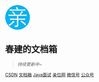 <img width="80px" style="border-radius: 50%" bor src="./imgs/qin_200x200.jpg">

# 春建的文档箱

> _持续更新中~_

<span id="busuanzi_container_site_pv" style='display:none'>
    👀 本站总访问量:<span id="busuanzi_value_site_pv"></span> 次
</span>
<span id="busuanzi_container_site_uv" style='display:none'>
    | 🚴 本站总访客数:<span id="busuanzi_value_site_uv"></span> 人
</span>

[️CSDN](https://yangchunjian.blog.csdn.net)
[️文档箱](https://www.yjava.cn/#/guide/)
[️Java面试](https://javainterview.cn)
[️亲位网](https://dearlocation.com)
[️微信号](https://www.yjava.cn/imgs/dearlocation.jpeg)
[️公众号](https://www.yjava.cn/imgs/qrcode_for_gh_8756901e5b12_344.jpg)

